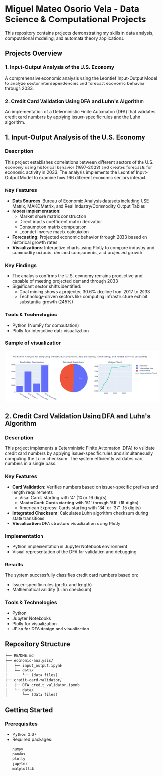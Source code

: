 
# Miguel Mateo Osorio Vela - Data Science & Computational Projects

This repository contains projects demonstrating my skills in data analysis, computational modeling, and automata theory applications.

## Projects Overview

### 1. Input-Output Analysis of the U.S. Economy
A comprehensive economic analysis using the Leontief Input-Output Model to analyze sector interdependencies and forecast economic behavior through 2033.

### 2. Credit Card Validation Using DFA and Luhn's Algorithm
An implementation of a Deterministic Finite Automaton (DFA) that validates credit card numbers by applying issuer-specific rules and the Luhn algorithm.

## 1. Input-Output Analysis of the U.S. Economy

### Description
This project establishes correlations between different sectors of the U.S. economy using historical behavior (1997-2023) and creates forecasts for economic activity in 2033. The analysis implements the Leontief Input-Output Model to examine how 166 different economic sectors interact.

### Key Features
- **Data Sources**: Bureau of Economic Analysis datasets including USE Matrix, MAKE Matrix, and Real Industry/Commodity Output Tables
- **Model Implementation**: 
  - Market share matrix construction
  - Direct inputs coefficient matrix derivation
  - Consumption matrix computation
  - Leontief inverse matrix calculation
- **Forecasting**: Projected economic behavior through 2033 based on historical growth rates
- **Visualizations**: Interactive charts using Plotly to compare industry and commodity outputs, demand components, and projected growth

### Key Findings
- The analysis confirms the U.S. economy remains productive and capable of meeting projected demand through 2033
- Significant sector shifts identified:
  - Coal mining shows a projected 30.6% decline from 2017 to 2033
  - Technology-driven sectors like computing infrastructure exhibit substantial growth (245%)

### Tools & Technologies
- Python (NumPy for computation)
- Plotly for interactive data visualization

### Sample of visualization
![Credit Card DFA Diagram](Example_plot_computing.png)
  

## 2. Credit Card Validation Using DFA and Luhn's Algorithm

### Description
This project implements a Deterministic Finite Automaton (DFA) to validate credit card numbers by applying issuer-specific rules and simultaneously computing the Luhn checksum. The system efficiently validates card numbers in a single pass.

### Key Features
- **Card Validation**: Verifies numbers based on issuer-specific prefixes and length requirements
  - Visa: Cards starting with '4' (13 or 16 digits)
  - MasterCard: Cards starting with '51' through '55' (16 digits)
  - American Express: Cards starting with '34' or '37' (15 digits)
- **Integrated Checksum**: Calculates Luhn algorithm checksum during state transitions
- **Visualization**: DFA structure visualization using Plotly

### Implementation
- Python implementation in Jupyter Notebook environment
- Visual representation of the DFA for validation and debugging

### Results
The system successfully classifies credit card numbers based on:
- Issuer-specific rules (prefix and length)
- Mathematical validity (Luhn checksum)

### Tools & Technologies
- Python
- Jupyter Notebooks
- Plotly for visualization
- JFlap for DFA design and visualization

## Repository Structure

```
├── README.md
├── economic-analysis/
│   ├── input_output.ipynb
│   └── data/
│       └── (data files)
├── credit-card-validator/
│   ├── DFA_credit_validator.ipynb
│   └── data/
│       └── (data files)

```

## Getting Started

### Prerequisites
- Python 3.8+
- Required packages:
  ```
  numpy
  pandas
  plotly
  jupyter
  matplotlib
  ```



